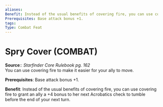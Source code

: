 ```yaml
---
aliases: 
Benefit: Instead of the usual benefits of covering fire, you can use covering fire to grant an ally a +4 bonus to her next Acrobatics check to tumble before the end of your next turn.
Prerequisites: Base attack bonus +1.
tags: 
Type: Combat Feat
---
```


# Spry Cover (COMBAT)

**Source**:: _Starfinder Core Rulebook pg. 162_  
You can use covering fire to make it easier for your ally to move.

**Prerequisites**: Base attack bonus +1.

**Benefit**: Instead of the usual benefits of covering fire, you can use covering fire to grant an ally a +4 bonus to her next Acrobatics check to tumble before the end of your next turn.
